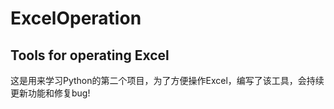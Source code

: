 # ExcelOperation
## Tools for operating Excel  
这是用来学习Python的第二个项目，为了方便操作Excel，编写了该工具，会持续更新功能和修复bug!
